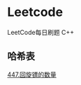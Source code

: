 # Leetcode
LeetCode每日刷题 C++

## 哈希表
[447.回旋镖的数量](https://github.com/Songmg-Nwafu/Leetcode/blob/main/2021_Sep/Seq_13rd_447.md)